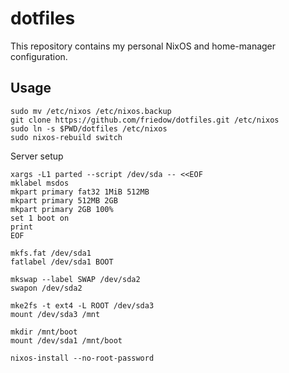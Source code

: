 # dotfiles

This repository contains my personal NixOS and home-manager configuration.

## Usage

```
sudo mv /etc/nixos /etc/nixos.backup
git clone https://github.com/friedow/dotfiles.git /etc/nixos
sudo ln -s $PWD/dotfiles /etc/nixos
sudo nixos-rebuild switch
```

Server setup

```
xargs -L1 parted --script /dev/sda -- <<EOF
mklabel msdos
mkpart primary fat32 1MiB 512MB
mkpart primary 512MB 2GB
mkpart primary 2GB 100%
set 1 boot on
print
EOF

mkfs.fat /dev/sda1
fatlabel /dev/sda1 BOOT

mkswap --label SWAP /dev/sda2
swapon /dev/sda2

mke2fs -t ext4 -L ROOT /dev/sda3
mount /dev/sda3 /mnt

mkdir /mnt/boot
mount /dev/sda1 /mnt/boot

nixos-install --no-root-password
```
